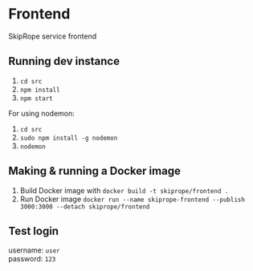 # Frontend 

SkipRope service frontend

## Running dev instance

1. `cd src`
2. `npm install`
3. `npm start`

For using nodemon:

1. `cd src`
2. `sudo npm install -g nodemon`
3. `nodemon`

## Making & running a Docker image

1. Build Docker image with `docker build -t skiprope/frontend . `
2. Run Docker image `docker run --name skiprope-frontend --publish 3000:3000 --detach skiprope/frontend`

## Test login  
username: `user`  
password: `123`  
